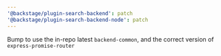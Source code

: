 ```yaml
---
'@backstage/plugin-search-backend': patch
'@backstage/plugin-search-backend-node': patch
---
```


Bump to use the in-repo latest `backend-common`, and the correct version of `express-promise-router`
